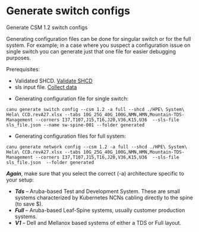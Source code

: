 # Generate switch configs

Generate CSM 1.2 switch configs 

Generating configuration files can be done for singular switch or for the full system. For example; in a case where you suspect a configuration issue on single switch you can generate just that one file for easier debugging purposes.  

Prerequisites: 
 - Validated SHCD. [Validate SHCD](validate_shcd.md)
 - sls input file. [Collect data](collect_data.md)

* Generating configuration file for single switch:  

```
canu generate switch config --csm 1.2 -a full --shcd ./HPE\ System\ Hela\ CCD.revA27.xlsx --tabs 10G_25G_40G_100G,NMN,HMN,Mountain-TDS-Management --corners I37,T107,J15,T16,J20,V36,K15,U36  --sls-file sls_file.json --name sw-spine-001 --folder generated 
```

* Generating configuration files for full system:  

```
canu generate network config --csm 1.2 -a full --shcd ./HPE\ System\ Hela\ CCD.revA27.xlsx --tabs 10G_25G_40G_100G,NMN,HMN,Mountain-TDS-Management --corners I37,T107,J15,T16,J20,V36,K15,U36  --sls-file sls_file.json  --folder generated 
```
 
***Again***, make sure that you select the correct (-a) architecture specific to your setup: 

* ***Tds*** – Aruba-based Test and Development System. These are small systems characterized by Kubernetes NCNs cabling directly to the spine (to save $). 
* ***Full*** – Aruba-based Leaf-Spine systems, usually customer production systems. 
* ***V1*** – Dell and Mellanox based systems of either a TDS or Full layout. 

